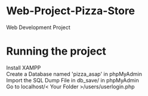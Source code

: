 # Web-Project-Pizza-Store
Web Development Project 

# Running the project 
Install XAMPP    
Create a Database named 'pizza_asap' in phpMyAdmin  
Import the SQL Dump File in db_save/ in phpMyAdmin   
Go to localhost/< Your Folder >/users/userlogin.php    
  
